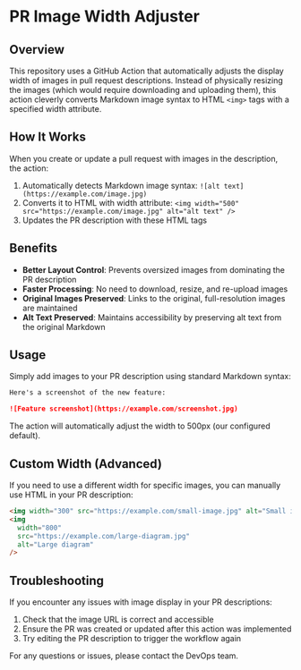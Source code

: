 # PR Image Width Adjuster

## Overview

This repository uses a GitHub Action that automatically adjusts the display width of images in pull request descriptions. Instead of physically resizing the images (which would require downloading and uploading them), this action cleverly converts Markdown image syntax to HTML `<img>` tags with a specified width attribute.

## How It Works

When you create or update a pull request with images in the description, the action:

1. Automatically detects Markdown image syntax: `![alt text](https://example.com/image.jpg)`
2. Converts it to HTML with width attribute: `<img width="500" src="https://example.com/image.jpg" alt="alt text" />`
3. Updates the PR description with these HTML tags

## Benefits

- **Better Layout Control**: Prevents oversized images from dominating the PR description
- **Faster Processing**: No need to download, resize, and re-upload images
- **Original Images Preserved**: Links to the original, full-resolution images are maintained
- **Alt Text Preserved**: Maintains accessibility by preserving alt text from the original Markdown

## Usage

Simply add images to your PR description using standard Markdown syntax:

```markdown
Here's a screenshot of the new feature:

![Feature screenshot](https://example.com/screenshot.jpg)
```

The action will automatically adjust the width to 500px (our configured default).

## Custom Width (Advanced)

If you need to use a different width for specific images, you can manually use HTML in your PR description:

```html
<img width="300" src="https://example.com/small-image.jpg" alt="Small image" />
<img
  width="800"
  src="https://example.com/large-diagram.jpg"
  alt="Large diagram"
/>
```

## Troubleshooting

If you encounter any issues with image display in your PR descriptions:

1. Check that the image URL is correct and accessible
2. Ensure the PR was created or updated after this action was implemented
3. Try editing the PR description to trigger the workflow again

For any questions or issues, please contact the DevOps team.
